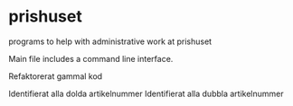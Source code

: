 # prishuset
programs to help with administrative work at prishuset

Main file includes a command line interface.

Refaktorerat gammal kod

Identifierat alla dolda artikelnummer
Identifierat alla dubbla artikelnummer
